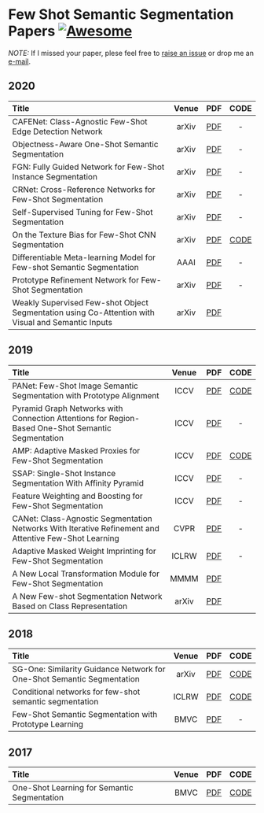 # Few Shot Semantic Segmentation Papers [![Awesome](https://awesome.re/badge.svg)](https://awesome.re)

*NOTE:* If I missed your paper, plese feel free to [raise an issue](https://github.com/xiaomengyc/Few-Shot-Semantic-Segmentation-Papers/issues) or drop me an [e-mail](mailto:solli.zhang@gmail.com?subject=[GitHub]%fewshot%papers).

## 2020
| Title | Venue | PDF | CODE |
| :-----|:-----:|:---:|:----:|
| CAFENet: Class-Agnostic Few-Shot Edge Detection Network | arXiv | [PDF](https://arxiv.org/pdf/2003.08235.pdf) | - |
| Objectness-Aware One-Shot Semantic Segmentation | arXiv | [PDF](https://arxiv.org/pdf/2004.02945.pdf) | - |
| FGN: Fully Guided Network for Few-Shot Instance Segmentation | arXiv | [PDF](https://arxiv.org/pdf/2003.13954.pdf) | - |
| CRNet: Cross-Reference Networks for Few-Shot Segmentation | arXiv | [PDF](https://arxiv.org/pdf/2003.10658.pdf) | - |
| Self-Supervised Tuning for Few-Shot Segmentation | arXiv | [PDF](https://arxiv.org/pdf/2004.05538.pdf) | - |
| On the Texture Bias for Few-Shot CNN Segmentation | arXiv | [PDF](https://arxiv.org/pdf/2003.04052v1.pdf) | [CODE](https://github.com/rezazad68/fewshot-segmentation) |
| Differentiable Meta-learning Model for Few-shot Semantic Segmentation | AAAI | [PDF](https://arxiv.org/pdf/1911.10371.pdf) | - |
| Prototype Refinement Network for Few-Shot Segmentation | arXiv | [PDF](https://arxiv.org/pdf/2002.03579.pdf) | - |
| Weakly Supervised Few-shot Object Segmentation using Co-Attention with Visual and Semantic Inputs | arXiv | [PDF](https://arxiv.org/pdf/2001.09540.pdf) |


## 2019
| Title | Venue | PDF | CODE |
| :-----|:-----:|:---:|:----:|
| PANet: Few-Shot Image Semantic Segmentation with Prototype Alignment | ICCV | [PDF](http://openaccess.thecvf.com/content_ICCV_2019/papers/Wang_PANet_Few-Shot_Image_Semantic_Segmentation_With_Prototype_Alignment_ICCV_2019_paper.pdf) | [CODE](https://github.com/kaixin96/PANet) |
| Pyramid Graph Networks with Connection Attentions for Region-Based One-Shot Semantic Segmentation | ICCV | [PDF](http://openaccess.thecvf.com/content_ICCV_2019/papers/Zhang_Pyramid_Graph_Networks_With_Connection_Attentions_for_Region-Based_One-Shot_Semantic_ICCV_2019_paper.pdf)| - |
| AMP: Adaptive Masked Proxies for Few-Shot Segmentation | ICCV | [PDF](http://openaccess.thecvf.com/content_ICCV_2019/papers/Siam_AMP_Adaptive_Masked_Proxies_for_Few-Shot_Segmentation_ICCV_2019_paper.pdf) | [CODE](https://github.com/MSiam/AdaptiveMaskedProxies) |
| SSAP: Single-Shot Instance Segmentation With Affinity Pyramid | ICCV | [PDF](http://openaccess.thecvf.com/content_ICCV_2019/papers/Gao_SSAP_Single-Shot_Instance_Segmentation_With_Affinity_Pyramid_ICCV_2019_paper.pdf) | - |
| Feature Weighting and Boosting for Few-Shot Segmentation |  ICCV | [PDF](http://openaccess.thecvf.com/content_ICCV_2019/papers/Nguyen_Feature_Weighting_and_Boosting_for_Few-Shot_Segmentation_ICCV_2019_paper.pdf) | - |
| CANet: Class-Agnostic Segmentation Networks With Iterative Refinement and Attentive Few-Shot Learning | CVPR | [PDF](http://openaccess.thecvf.com/content_CVPR_2019/papers/Zhang_CANet_Class-Agnostic_Segmentation_Networks_With_Iterative_Refinement_and_Attentive_Few-Shot_CVPR_2019_paper.pdf) | - |
| Adaptive Masked Weight Imprinting for Few-Shot Segmentation | ICLRW | [PDF](https://openreview.net/pdf?id=SkeoV4yZUV) | - |
| A New Local Transformation Module for Few-Shot Segmentation | MMMM | [PDF](https://link.springer.com/chapter/10.1007/978-3-030-37734-2_7) |
| A New Few-shot Segmentation Network Based on Class Representation | arXiv | [PDF](https://arxiv.org/pdf/1909.08754.pdf) |

## 2018
| Title | Venue | PDF | CODE |
| :-----|:-----:|:---:|:----:|
| SG-One: Similarity Guidance Network for One-Shot Semantic Segmentation | arXiv | [PDF](https://arxiv.org/abs/1810.09091) | [CODE](https://github.com/xiaomengyc/SG-One)|
| Conditional networks for few-shot semantic segmentation | ICLRW | [PDF](https://openreview.net/pdf?id=SkMjFKJwG) |  [CODE](https://github.com/shelhamer/revolver)  |
| Few-Shot Semantic Segmentation with Prototype Learning | BMVC | [PDF](http://bmvc2018.org/contents/papers/0255.pdf) | - |

## 2017
| Title | Venue | PDF | CODE |
| :-----|:-----:|:---:|:----:|
| One-Shot Learning for Semantic Segmentation | BMVC | [PDF](https://arxiv.org/abs/1709.03410) | [CODE](https://github.com/lzzcd001/OSLSM) |
